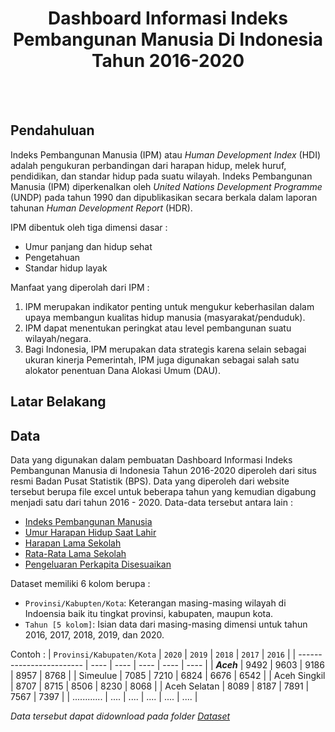 <h1 align='center'> Dashboard Informasi Indeks Pembangunan Manusia Di Indonesia Tahun 2016-2020</h1>

<br></br>

## Pendahuluan
Indeks Pembangunan Manusia (IPM) atau _Human Development Index_ (HDI) adalah pengukuran perbandingan dari harapan hidup, melek huruf, pendidikan, dan standar hidup pada suatu wilayah. Indeks Pembangunan Manusia (IPM) diperkenalkan oleh _United Nations Development Programme_ (UNDP) pada tahun 1990 dan dipublikasikan secara berkala dalam laporan tahunan _Human Development Report_ (HDR).

IPM dibentuk oleh tiga dimensi dasar :
* Umur panjang dan hidup sehat
* Pengetahuan
* Standar hidup layak

Manfaat yang diperolah dari IPM :
<ol>
  <li>IPM merupakan indikator penting untuk mengukur keberhasilan dalam upaya membangun kualitas hidup manusia (masyarakat/penduduk).</li>
  <li>IPM dapat menentukan peringkat atau level pembangunan suatu wilayah/negara.</li>
  <li>Bagi Indonesia, IPM merupakan data strategis karena selain sebagai ukuran kinerja Pemerintah, IPM juga digunakan sebagai salah satu alokator penentuan Dana Alokasi Umum (DAU).</li>
</ol>


## Latar Belakang



## Data
Data yang digunakan dalam pembuatan Dashboard Informasi Indeks Pembangunan Manusia di Indonesia Tahun 2016-2020 diperoleh dari situs resmi Badan Pusat Statistik (BPS). Data yang diperoleh dari website tersebut berupa file excel untuk beberapa tahun yang kemudian digabung menjadi satu dari tahun 2016 - 2020. Data-data tersebut antara lain :
* [Indeks Pembangunan Manusia](https://bps.go.id/indicator/26/413/1/-metode-baru-indeks-pembangunan-manusia.html)
* [Umur Harapan Hidup Saat Lahir](https://bps.go.id/indicator/26/414/1/-metode-baru-umur-harapan-hidup-saat-lahir-uhh-.html)
* [Harapan Lama Sekolah](https://bps.go.id/indicator/26/417/1/-metode-baru-harapan-lama-sekolah.html)
* [Rata-Rata Lama Sekolah](https://bps.go.id/indicator/26/415/1/-metode-baru-rata-rata-lama-sekolah.html)
* [Pengeluaran Perkapita Disesuaikan](https://bps.go.id/indicator/26/416/1/-metode-baru-pengeluaran-per-kapita-disesuaikan.html)

Dataset memiliki 6 kolom berupa :
- `Provinsi/Kabupten/Kota`: Keterangan masing-masing wilayah di Indoensia baik itu tingkat provinsi, kabupaten, maupun kota.
- `Tahun [5 kolom]`: Isian data dari masing-masing dimensi untuk tahun 2016, 2017, 2018, 2019, dan 2020.

Contoh :
| `Provinsi/Kabupaten/Kota`  | `2020` | `2019` | `2018` | `2017` | `2016` |
| ------------------------ | ---- | ---- | ---- | ---- | ---- |
| ***Aceh***               | 9492 | 9603 | 9186 | 8957 | 8768 |
| Simeulue                 | 7085 | 7210 | 6824 | 6676 | 6542 |
| Aceh Singkil             | 8707 | 8715 | 8506 | 8230 | 8068 |
| Aceh Selatan             | 8089 | 8187 | 7891 | 7567 | 7397 |
| ............             | .... | .... | .... | .... | .... |

_Data tersebut dapat didownload pada folder [Dataset](https://github.com/fadilaahmad16/fadilaahmad16/tree/main/Dataset)_
